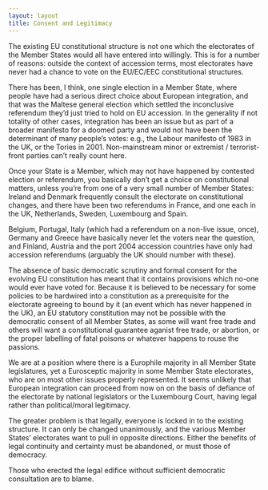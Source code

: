 ```yaml
---
layout: layout
title: Consent and Legitimacy
---
```


The existing EU constitutional structure is not
one which the electorates of the Member States would all have entered
into willingly. This is for a number of reasons: outside the context
of accession terms, most electorates have never had a chance to vote
on the EU/EC/EEC constitutional structures.

There has been, I think, one single election in a Member State, where
people have had a serious direct choice about European integration,
and that was the Maltese general election which settled the
inconclusive referendum they’d just tried to hold on EU accession. In
the generality if not totality of other cases, integration has been an
issue but as part of a broader manifesto for a doomed party and would
not have been the determinant of many people’s votes: e.g., the Labour
manifesto of 1983 in the UK, or the Tories in 2001. Non-mainstream
minor or extremist / terrorist-front parties can’t really count here.

Once your State is a Member, which may not have happened by contested
election or referendum, you basically don’t get a choice on
constitutional matters, unless you’re from one of a very small number
of Member States: Ireland and Denmark frequently consult the
electorate on constitutional changes, and there have been two
referendums in France, and one each in the UK, Netherlands, Sweden,
Luxembourg and Spain.

Belgium, Portugal, Italy (which had a referendum on a non-live issue,
once), Germany and Greece have basically never let the voters near the
question, and Finland, Austria and the port 2004 accession countries
have only had accession referendums (arguably the UK should number
with these).

The absence of basic democratic scrutiny and formal consent for the
evolving EU constitution has meant that it contains provisions which
no-one would ever have voted for. Because it is believed to be
necessary for some policies to be hardwired into a constitution as a
prerequisite for the electorate agreeing to bound by it (an event
which has never happened in the UK), an EU statutory constitution may
not be possible with the democratic consent of all Member States, as
some will want free trade and others will want a constitutional
guarantee aganist free trade, or abortion, or the proper labelling of
fatal poisons or whatever happens to rouse the passions.

We are at a position where there is a Europhile majority in all Member
State legislatures, yet a Eurosceptic majority in some Member State
electorates, who are on most other issues properly represented. It
seems unlikely that European integration can proceed from now on on
the basis of defiance of the electorate by national legislators or the
Luxembourg Court, having legal rather than political/moral legitimacy.

The greater problem is that legally, everyone is locked in to the
existing structure. It can only be changed unanimously, and the
various Member States’ electorates want to pull in opposite
directions. Either the benefits of legal continuity and certainty must
be abandoned, or must those of democracy.

Those who erected the legal edifice without sufficient democratic
consultation are to blame.
